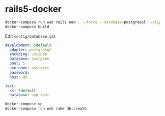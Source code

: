 # rails5-docker

```bash
docker-compose run web rails new . --force --database=postgresql --skip-bundle
docker-compose build
```

Edit ```config/database.yml```
```yaml
development: &default
  adapter: postgresql
  encoding: unicode
  database: postgres
  pool: 5
  username: postgres
  password:
  host: db

test:
  <<: *default
  database: app_test
  ```
  ```bash
  docker-compose up
  docker-compose run web rake db:create
  ```
  
